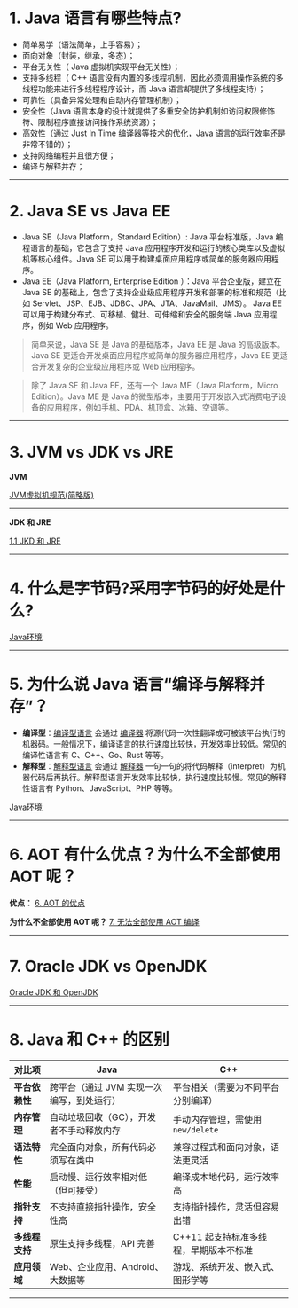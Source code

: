 
# 1. Java 语言有哪些特点?

- 简单易学（语法简单，上手容易）；
- 面向对象（封装，继承，多态）；
- 平台无关性（ Java 虚拟机实现平台无关性）；
- 支持多线程（ C++ 语言没有内置的多线程机制，因此必须调用操作系统的多线程功能来进行多线程程序设计，而 Java 语言却提供了多线程支持）；
- 可靠性（具备异常处理和自动内存管理机制）；
- 安全性（Java 语言本身的设计就提供了多重安全防护机制如访问权限修饰符、限制程序直接访问操作系统资源）；
- 高效性（通过 Just In Time 编译器等技术的优化，Java 语言的运行效率还是非常不错的）；
- 支持网络编程并且很方便；
- 编译与解释并存；

---
# 2. Java SE vs Java EE

- Java SE（Java Platform，Standard Edition）: Java 平台标准版，Java 编程语言的基础，它包含了支持 Java 应用程序开发和运行的核心类库以及虚拟机等核心组件。Java SE 可以用于构建桌面应用程序或简单的服务器应用程序。
- Java EE（Java Platform, Enterprise Edition ）：Java 平台企业版，建立在 Java SE 的基础上，包含了支持企业级应用程序开发和部署的标准和规范（比如 Servlet、JSP、EJB、JDBC、JPA、JTA、JavaMail、JMS）。 Java EE 可以用于构建分布式、可移植、健壮、可伸缩和安全的服务端 Java 应用程序，例如 Web 应用程序。

>简单来说，Java SE 是 Java 的基础版本，Java EE 是 Java 的高级版本。Java SE 更适合开发桌面应用程序或简单的服务器应用程序，Java EE 更适合开发复杂的企业级应用程序或 Web 应用程序。

>除了 Java SE 和 Java EE，还有一个 Java ME（Java Platform，Micro Edition）。Java ME 是 Java 的微型版本，主要用于开发嵌入式消费电子设备的应用程序，例如手机、PDA、机顶盒、冰箱、空调等。

---
# 3. JVM vs JDK vs JRE

**JVM**

[JVM虚拟机规范(简略版)](../../java笔记/JVM虚拟机规范(简略版).md#^946d05)

****

**JDK 和 JRE**

[1.1 JKD 和 JRE](../../java笔记/Java环境.md#1.1%20JKD%20和%20JRE)

****

# 4. 什么是字节码?采用字节码的好处是什么?

[Java环境](../../java笔记/Java环境.md#^5e7eb9)

****
# 5. 为什么说 Java 语言“编译与解释并存”？

- **编译型**：[编译型语言](https://zh.wikipedia.org/wiki/%E7%B7%A8%E8%AD%AF%E8%AA%9E%E8%A8%80) 会通过 [编译器](https://zh.wikipedia.org/wiki/%E7%B7%A8%E8%AD%AF%E5%99%A8) 将源代码一次性翻译成可被该平台执行的机器码。一般情况下，编译语言的执行速度比较快，开发效率比较低。常见的编译性语言有 C、C++、Go、Rust 等等。
- **解释型**：[解释型语言](https://zh.wikipedia.org/wiki/%E7%9B%B4%E8%AD%AF%E8%AA%9E%E8%A8%80) 会通过 [解释器](https://zh.wikipedia.org/wiki/%E7%9B%B4%E8%AD%AF%E5%99%A8) 一句一句的将代码解释（interpret）为机器代码后再执行。解释型语言开发效率比较快，执行速度比较慢。常见的解释性语言有 Python、JavaScript、PHP 等等。

[Java环境](../../java笔记/Java环境.md#^aadcdf)

---

# 6. AOT 有什么优点？为什么不全部使用 AOT 呢？

**优点：** [6. AOT 的优点](../../java笔记/JIT%20和%20AOT.md#6.%20AOT%20的优点)

**为什么不全部使用 AOT 呢？** [7. 无法全部使用 AOT 编译](../../java笔记/JIT%20和%20AOT.md#7.%20无法全部使用%20AOT%20编译)

****
# 7. Oracle JDK vs OpenJDK

[Oracle JDK 和 OpenJDK](../../java笔记/Oracle%20JDK%20和%20OpenJDK.md)

****
# 8. Java 和 C++ 的区别

| 对比项       | Java                    | C++                     |
| --------- | ----------------------- | ----------------------- |
| **平台依赖性** | 跨平台（通过 JVM 实现一次编写，到处运行） | 平台相关（需要为不同平台分别编译）       |
| **内存管理**  | 自动垃圾回收（GC），开发者不手动释放内存   | 手动内存管理，需使用 `new/delete` |
| **语法特性**  | 完全面向对象，所有代码必须写在类中       | 兼容过程式和面向对象，语法更灵活        |
| **性能**    | 启动慢、运行效率相对低（但可接受）       | 编译成本地代码，运行效率高           |
| **指针支持**  | 不支持直接指针操作，安全性高          | 支持指针操作，灵活但容易出错          |
| **多线程支持** | 原生支持多线程，API 完善          | C++11 起支持标准多线程，早期版本不标准  |
| **应用领域**  | Web、企业应用、Android、大数据等   | 游戏、系统开发、嵌入式、图形学等        |

****

